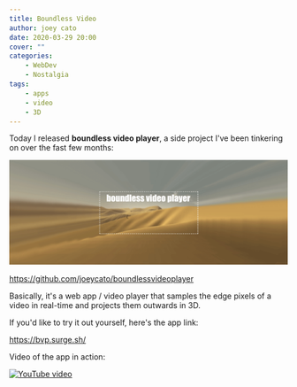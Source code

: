 ```yaml
---
title: Boundless Video
author: joey cato
date: 2020-03-29 20:00
cover: ""
categories:
    - WebDev
    - Nostalgia
tags:
    - apps
    - video
    - 3D
---
```


Today I released <b>boundless video player</b>, a side project I've been tinkering on over the fast few months:

![bvplogo](bvplogo.png)

https://github.com/joeycato/boundlessvideoplayer

Basically, it's a web app / video player that samples the edge pixels of a video in real-time and projects them outwards in 3D.

If you'd like to try it out yourself, here's the app link:

https://bvp.surge.sh/

Video of the app in action:

[![YouTube video](http://img.youtube.com/vi/BEVUlyltP-g/0.jpg)](https://www.youtube.com/watch?v=BEVUlyltP-g "Paranoimia")
